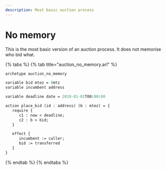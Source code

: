 ```yaml
---
description: Most basic auction process
---
```


# No memory

This is the most basic version of an auction process. It does not memorise who bid what.

{% tabs %}
{% tab title="auction\_no\_memory.arl" %}
```ocaml
archetype auction_no_memory

variable bid mtez = 0mtz
variable incumbent address

variable deadline date = 2019-01-01T00:00:00

action place_bid (id : address) (b : mtez) = {
   require {
      c1 : now < deadline;
      c2 : b > bid;
   }

   effect {
      incumbent := caller;
      bid := transferred
   }
}
```
{% endtab %}
{% endtabs %}

